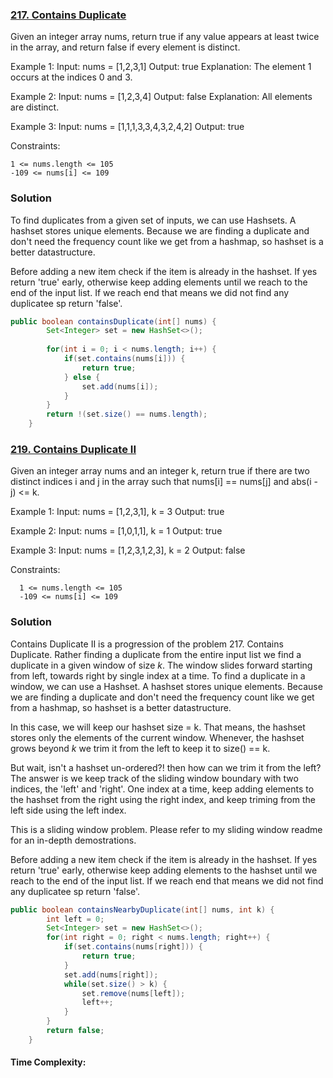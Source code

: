 ### [217. Contains Duplicate](https://leetcode.com/problems/contains-duplicate/description/)
  Given an integer array nums, return true if any value appears at least twice in the array, and return false if every element is distinct.
  
  Example 1:
  Input: nums = [1,2,3,1]
  Output: true
  Explanation: The element 1 occurs at the indices 0 and 3.
  
  Example 2:
  Input: nums = [1,2,3,4]
  Output: false
  Explanation: All elements are distinct.
  
  Example 3:
  Input: nums = [1,1,1,3,3,4,3,2,4,2]
  Output: true
  
  Constraints:

    1 <= nums.length <= 105
    -109 <= nums[i] <= 109


### Solution 
   To find duplicates from a given set of inputs, we can use Hashsets. A hashset stores unique elements. 
   Because we are finding a duplicate and don't need the frequency count like we get from a hashmap, so hashset is a better datastructure. 
   
   Before adding a new item check if the item is already in the hashset. If yes return 'true' early, otherwise keep adding elements until we reach to the 
   end of the input list. If we reach end that means we did not find any duplicatee sp return 'false'.

```java
public boolean containsDuplicate(int[] nums) {
    	Set<Integer> set = new HashSet<>();
    	
    	for(int i = 0; i < nums.length; i++) {
    		if(set.contains(nums[i])) {
    			return true;
    		} else {
    			set.add(nums[i]);
    		}
    	}
    	return !(set.size() == nums.length);
    }
```
### [219. Contains Duplicate II](https://leetcode.com/problems/contains-duplicate-ii/description/)
  Given an integer array nums and an integer k, return true if there are two distinct indices i and j in the array such that nums[i] == nums[j] and abs(i - j) <= k.
  
  Example 1:
  Input: nums = [1,2,3,1], k = 3
  Output: true
  
  Example 2:
  Input: nums = [1,0,1,1], k = 1
  Output: true
  
  Example 3:
  Input: nums = [1,2,3,1,2,3], k = 2
  Output: false
  
  Constraints:
  
      1 <= nums.length <= 105
      -109 <= nums[i] <= 109

  ### Solution
  Contains Duplicate II is a progression of the problem 217. Contains Duplicate. Rather finding a duplicate from the entire input list we
  find a duplicate in a given window of size _k_. The window slides forward starting from left, towards right by single index at a time. 
  To find a duplicate in a window, we can use a Hashset. A hashset stores unique elements. Because we are finding a duplicate 
  and don't need the frequency count like we get from a hashmap, so hashset is a better datastructure. 

  In this case, we will keep our hashset size = k. That means, the hashset stores only the elements of the current window. 
  Whenever, the hashset grows beyond _k_ we trim it from the left to keep it to size() == k. 
  
  But wait, isn't a hashset un-ordered?! then how can we trim it from the left? The answer is we keep track of the sliding window boundary
  with two indices, the 'left' and 'right'. One index at a time, keep adding elements to the hashset from the right using the right index, 
  and keep triming from the left side using the left index.

  This is a sliding window problem. Please refer to my sliding window readme for an in-depth demostrations.
  
  Before adding a new item check if the item is already in the hashset. If yes return 'true' early, 
  otherwise keep adding elements to the hashset until we reach to the end of the input list. 
  If we reach end that means we did not find any duplicatee sp return 'false'.

```java
public boolean containsNearbyDuplicate(int[] nums, int k) {
    	int left = 0;
    	Set<Integer> set = new HashSet<>();
    	for(int right = 0; right < nums.length; right++) {
    		if(set.contains(nums[right])) {
    			return true;
    		}
    		set.add(nums[right]);
    		while(set.size() > k) {
    			set.remove(nums[left]);
    			left++;
    		}
    	}
    	return false;
    }
```

#### Time  Complexity:
